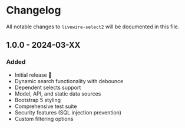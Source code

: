 # Changelog

All notable changes to `livewire-select2` will be documented in this file.

## 1.0.0 - 2024-03-XX

### Added
- Initial release 🎉
- Dynamic search functionality with debounce
- Dependent selects support
- Model, API, and static data sources
- Bootstrap 5 styling
- Comprehensive test suite
- Security features (SQL injection prevention)
- Custom filtering options